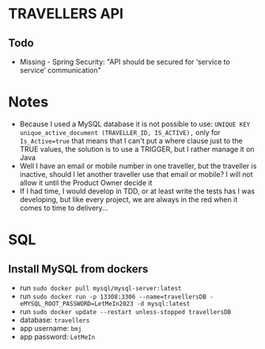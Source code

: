 # TRAVELLERS API
## Todo
- Missing - Spring Security: "API should be secured for ‘service to service’ communication"

# Notes
- Because I used a MySQL database it is not possible to use: ``UNIQUE KEY unique_active_document (TRAVELLER_ID, IS_ACTIVE),`` only for ``Is_Active=true`` that means that I can't put a where clause just to the TRUE values, the solution is to use a TRIGGER, but I rather manage it on Java
- Well I have an email or mobile number in one traveller, but the traveller is inactive, should I let another traveller use that email or mobile? I will not allow it until the Product Owner decide it
- If I had time, I would develop in TDD, or at least write the tests has I was developing, but like every project, we are always in the red when it comes to time to delivery...

# SQL
## Install MySQL from dockers
* run ``` sudo docker pull mysql/mysql-server:latest ```
* run ``` sudo docker run -p 13308:3306 --name=travellersDB -eMYSQL_ROOT_PASSWORD=LetMeIn2023 -d mysql:latest ```
* run ``` sudo docker update --restart unless-stopped travellersDB ```
*    database: `travellers`
*    app username: `bmj`
*    app password: `LetMeIn`

